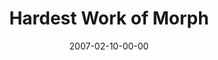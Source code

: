 ---
layout: message
category: message
series: "Morph"
title: "Hardest Work of Morph"
date: 2007-02-10-00-00
message_id: 32
audio: "http://s3.amazonaws.com/crossroads-media/media/legacy/mp3/Morph_06_Hardest_Work_of_Morph_02-11-07_Wells.mp3"
audio-duration: "37:01"
flag: "N"
---